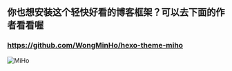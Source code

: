 ## 你也想安装这个轻快好看的博客框架？可以去下面的作者看看喔
### https://github.com/WongMinHo/hexo-theme-miho
![MiHo](http://oerolc7og.bkt.clouddn.com/images/miho/theme/github.jpg)
